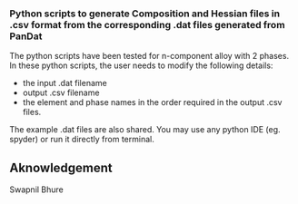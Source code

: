 ###  Python scripts to generate Composition and Hessian files in .csv format from the corresponding .dat files generated from PanDat

The python scripts have been tested for n-component alloy with 2 phases.
In these python scripts, the user needs to modify the following details:
- the input .dat filename
- output .csv filename
- the element and phase names in the order required in the output .csv files.

The example .dat files are also shared.
You may use any python IDE (eg. spyder) or run it directly from terminal.


## Aknowledgement
Swapnil Bhure
